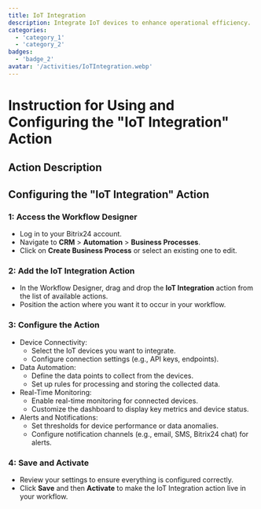 ```yaml
---
title: IoT Integration
description: Integrate IoT devices to enhance operational efficiency.
categories: 
  - 'category_1'
  - 'category_2'
badges: 
  - 'badge_2'
avatar: '/activities/IoTIntegration.webp'
---
```

# Instruction for Using and Configuring the "IoT Integration" Action

## Action Description

## **Configuring the "IoT Integration" Action**

### 1: Access the Workflow Designer
- Log in to your Bitrix24 account.
- Navigate to **CRM** > **Automation** > **Business Processes**.
- Click on **Create Business Process** or select an existing one to edit.

### 2: Add the IoT Integration Action
- In the Workflow Designer, drag and drop the **IoT Integration** action from the list of available actions.
- Position the action where you want it to occur in your workflow.

### 3: Configure the Action
- Device Connectivity:
  - Select the IoT devices you want to integrate.
  - Configure connection settings (e.g., API keys, endpoints).
- Data Automation:
  - Define the data points to collect from the devices.
  - Set up rules for processing and storing the collected data.
- Real-Time Monitoring:
  - Enable real-time monitoring for connected devices.
  - Customize the dashboard to display key metrics and device status.
- Alerts and Notifications:
  - Set thresholds for device performance or data anomalies.
  - Configure notification channels (e.g., email, SMS, Bitrix24 chat) for alerts.

### 4: Save and Activate
- Review your settings to ensure everything is configured correctly.
- Click **Save** and then **Activate** to make the IoT Integration action live in your workflow.